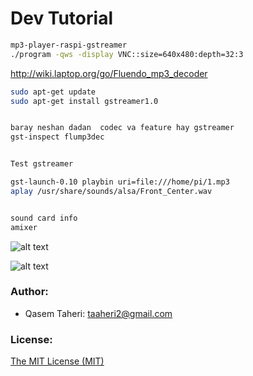 # Dev Tutorial
````bash
mp3-player-raspi-gstreamer
./program -qws -display VNC::size=640x480:depth=32:3

````


http://wiki.laptop.org/go/Fluendo_mp3_decoder

````bash
sudo apt-get update 
sudo apt-get install gstreamer1.0


baray neshan dadan  codec va feature hay gstreamer
gst-inspect flump3dec


Test gstreamer

gst-launch-0.10 playbin uri=file:///home/pi/1.mp3
aplay /usr/share/sounds/alsa/Front_Center.wav


sound card info
amixer 

````
![alt text](http://beagleboard.org/static/images/black_hardware_details.png "BBB")

![alt text](http://beagleboard.org/static/images/cape-headers.png "Pin Out")

### Author:

* Qasem Taheri: taaheri2@gmail.com


### License:
 [The MIT License (MIT)](http://opensource.org/licenses/MIT)


